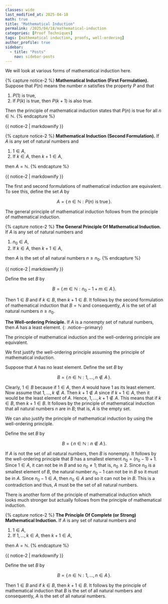 ```yaml
---
classes: wide
last_modified_at: 2025-04-18
math: true
title: "Mathematical Induction"
permalink: /2025/04/18/mathematical-induction
categories: [Proof Techniques]
tags: [mathematical induction, proofs, well-ordering]
author_profile: true
sidebar:
  - title: "Posts"
    nav: sidebar-posts
---
```

We will look at various forms of mathematical induction here.

{% capture notice-2 %}
**Mathematical Induction (First Formulation).**
Suppose that $P(n)$ means the number $n$ satisfies the property 
$P$ and that

1. $P(1)$ is true,
2. If $P(k)$ is true, then $P(k+1)$ is also true.

Then the principle of mathematical induction states that $P(n)$
is true for all $n\in\mathbb{N}$.
{% endcapture %}

<div class="notice--primary">{{ notice-2 | markdownify }}</div>

{% capture notice-2 %}
**Mathematical Induction (Second Formulation).**
If $A$ is any set of natural numbers and

1. $1\in A$,
2. If $k\in A$, then $k+1\in A$,

then $A=\mathbb{N}$.
{% endcapture %}

<div class="notice--primary">{{ notice-2 | markdownify }}</div>

The first and second formulations of mathematical induction are equivalent. To see this, define the set $A$ by

$$A=\{\,n\in\mathbb{N}:P(n) \text{ is true}\,\}.$$

The general principle of mathematical induction follows from the
principle of mathematical induction.

{% capture notice-2 %}
**The General Principle Of Mathematical Induction.**
If $A$ is any set of natural numbers and

1. $n_0\in A$,
2. If $k\in A$, then $k+1\in A$,

then $A$ is the set of all natural numbers $n\geq n_0$.
{% endcapture %}

<div class="notice--primary">{{ notice-2 | markdownify }}</div>

Define the set $B$ by

$$B=\{\,m\in\mathbb{N}:n_0-1+m\in A\,\}.$$

Then $1\in B$ and if $k\in B$, then $k+1\in B$. It follows by the 
second formulation of mathematical induction that $B=\mathbb{N}$
and consequently, $A$ is the set of all
natural numbers $n\geq n_0$.

**The Well-ordering Principle.** If $A$ is a nonempty set of natural 
numbers, then $A$ has a least element.
{: .notice--primary}

The principle of mathematical induction and the well-ordering principle
are equivalent. 

We first justify the well-ordering principle assuming the principle of
mathematical induction.

Suppose that $A$ has no least element. Define the set $B$ by

$$B=\{\,n\in\mathbb{N}:1,\ldots,n\not\in A\,\}.$$

Clearly, $1\in B$ because if $1\in A$, then $A$ would have $1$ as its 
least element. Now assume that $1,\ldots,k\not\in A$. Then
$k+1\not\in A$ since if $k+1\in A$, then it would be the least element of 
$A$. Hence, $1,\ldots,k+1\not\in A$. This means that if $k\in B$, then
$k+1\in B$. It follows by the principle of mathematical induction that all 
natural numbers $n$ are in $B$; that is, $A$ is the empty set.

We can also justify the principle of mathematical induction by using the
well-ordering principle.

Define the set $B$ by

$$B=\{\,n\in\mathbb{N}:n\not\in A\,\}.$$

If $A$ is not the set of all natural numbers, then $B$ is nonempty.
It follows by the well-ordering principle that $B$ has a smallest element $n_0=(n_0-1)+1$. Since $1\in A$, it can not be in $B$ and so $n_0\ne1$; that is, $n_0\geq2$. Since $n_0$ is a smallest element of $B$, the natural number $n_0-1$ can not be in $B$ so it must be in 
$A$. Since $n_0-1\in A$, then $n_0\in A$ and so it can not be in $B$.
This is a contradiction and thus, $A$ must be the set of all natural 
numbers.

There is another form of the principle of mathematical induction
which looks much stronger but actually follows from the principle of
mathematical induction.

{% capture notice-2 %}
**The Principle Of Complete (or Strong) Mathematical Induction.**
If $A$ is any set of natural numbers and

1. $1\in A$,
2. If $1,\ldots,k\in A$, then $k+1\in A$,

then $A=\mathbb{N}$.
{% endcapture %}

<div class="notice--primary">{{ notice-2 | markdownify }}</div>

Define the set $B$ by

$$B=\{\,n\in\mathbb{N}:1,\ldots,n\in A\,\}.$$

Then $1\in B$ and if $k\in B$, then $k+1\in B$. It follows by the 
principle of mathematical induction that $B$ is the set of all natural 
numbers and consequently, $A$ is the set of all natural numbers.